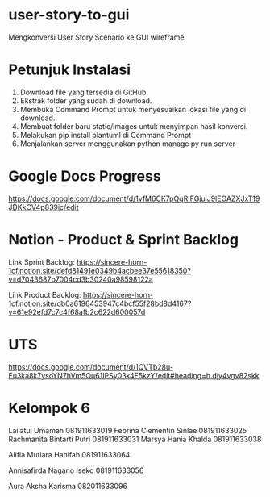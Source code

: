 # user-story-to-gui
Mengkonversi User Story Scenario ke GUI wireframe

# Petunjuk Instalasi
1. Download file yang tersedia di GitHub.
2. Ekstrak folder yang sudah di download.
3. Membuka Command Prompt untuk menyesuaikan lokasi file yang di download.
4. Membuat folder baru static/images untuk menyimpan hasil konversi.
5. Melakukan pip install plantuml di Command Prompt
6. Menjalankan server menggunakan python manage py run server

# Google Docs Progress
https://docs.google.com/document/d/1vfM6CK7pQqRIFGjuiJ9lEOAZXJxT19JDKkCV4p839ic/edit
# Notion - Product & Sprint Backlog
Link Sprint Backlog:
https://sincere-horn-1cf.notion.site/defd81491e0349b4acbee37e55618350?v=d7043687b7004cd3b30240a98598122a 

Link Product Backlog:
https://sincere-horn-1cf.notion.site/db0a6196453947c4bcf55f28bd8d4167?v=61e92efd7c7c4f68afb2c622d600057d 
# UTS
https://docs.google.com/document/d/1QVTb28u-Eu3ka8k7ysoYN7hVm5Qu61IPSy03k4F5kzY/edit#heading=h.djy4vgv82skk

# Kelompok 6

Lailatul Umamah			        081911633019
Febrina Clementin Sinlae		081911633025
Rachmanita Bintarti Putri		081911633031
Marsya Hania Khalda			    081911633038

Alifia Mutiara Hanifah		  081911633064

Annisafirda Nagano Iseko		081911633056

Aura Aksha Karisma		    	082011633096
